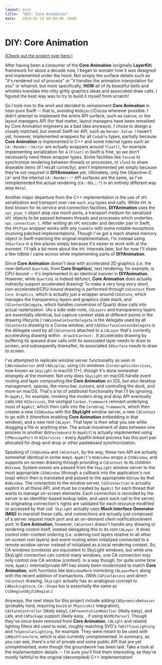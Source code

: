 ```yaml
---
layout: post
title:  "DIY: Core Animation"
date:   2019-02-19 00:00:00 -0900
---
```


# DIY: Core Animation

[(Check out the project over here.)](https://github.com/avaidyam/DIYAnimation)

After having been a consumer of the **Core Animation** (originally **LayerKit**) framework for about a decade now, I began to wonder how it was designed and implemented under the hood. Not simply the surface details such as "it's rendered out of process" or "it handles the animation interpolation for you" or whatnot, but more specifically, **HOW** all of its beautiful bells and whistles translate into nitty gritty graphics ideas and associated draw calls. I figured the best way was to try to build it myself from scratch!

So I took iron to the anvil and decided to reimplement **Core Animation** in near-pure Swift -- that is, avoiding `NSObject`/Cocoa wherever possible. I didn't attempt to implement the entire API surface, such as `CAAtom`, or the layout managers API (for that matter, layout managers have been remarked by Core Animation engineers as a bad idea anyways). I chose to design a closely matched, but overall Swift-ier API, such as `Render.Value`. I haven't yet, however, implemented wrappers for all `Codable` types, partially because **Core Animation** is implemented in C++ and some internal types such as `CA::Render::Vector` are actually wrappers around `float[]`, for example. Implementing serialization for a `[Float]` in Swift is free, so we don't necessarily need these wrapper types. Some facilities like `fence`s to synchronize rendering between threads or processes, or `slot`s to share drawable items (if I recall correctly), aren't implemented yet simply because they're not required in **DIYAnimation** yet. Ultimately, only the Objective-C `CA*` and the internal `CA::Render::*` API surfaces are the same, as I've reimplemented the actual rendering (`CA::OGL::*`) in an entirely different way atop `Metal`.

Another major departure from the C++ implementation is the use of `XPC` serialization and transport over raw `mach_msg` types and calls. While `XPC` is best known for its service and connection facilities, **DIYAnimation** uses the `xpc_pipe_t` object atop raw mach ports, a transport medium for serialized `XPC` objects to be passed between threads and processes which underlies `xpc_connection_t`. After writing an `XPC` encoder and decoder pair in Swift, the `XPCPipe` wrapper works with any `Codable` with some notable exceptions involving patched implementations. Though I've got a mach shared memory object in Swift matching the original implementation, I'm instead using `IOSurface` in a few places simply because it's easier to work with at the moment. I'll talk a bit more about the `XPC` internals later, but for now I'll share a few tidbits I came across while implementing parts of **DIYAnimation**.

Since **Core Animation** doesn't deal with accelerated 2D graphics (i.e. the now-defunct `QuartzGL` from **Core Graphics**), text rendering, for example, is CPU-bound -- it's implemented in an identical manner in **DIYAnimation**. However, while `QuartzGL` is indeed defunct, **Core Animation** does actually indirectly support accelerated drawing! To make a very long story short, non-accelerated/CPU-bound drawing is performed through `CGContext` from `Core Graphics`, which is actually just a wrapper around `CGGState`, which manages the transparency layers and graphics state stack, and `CGContextDelegate`, which handles conversion of Quartz draw calls into actual rasterization. (As a side-side-note, `CGLayers` and transparency layers are essentially identical, but capture context state at different points in the drawing lifecycle.) `CAWindowContextDelegate` is the delegate used by all `CGContext`s drawing to a Cocoa window, and `CAIOSurfaceContextDelegate` is the delegate used by all `CGContext`s attached to a `CALayer` that's currently accelerating drawing within `-drawInContext:`. It accelerates drawing by buffering its queued draw calls until its associated layer needs to draw to screen, and subsequently thereafter, its associated `IOSurface` needs to draw to screen. 

I've attempted to replicate window server functionality as seen in `CAWindowServer` and `CADisplay`, using `CGS` windows (`CoreGraphicsServices`, now known as `SkyLight` in macOS 11+), though it's done somewhat strangely at the moment. Not only does `SkyLight` on macOS handle event routing and layer compositing like **Core Animation** on iOS, but also desktop management, spaces, the menu bar, cursors, and controlling the dock, and more on macOS. That's a lot of additional functionality that I'll be ignoring. In `AppKit`, for example, invoking the modern drag and drop API eventually calls into `HIServices`, the vestigial `Carbon.framework` remnant underlying most of `AppKit`, which then calls into the `CoreDrag.framework`, which then creates a new `CGSWindow` with the **SkyLight** window server, a new `CAContext` to go with it (therefore enabling **Core Animation** embedding in that window), and a new root `CALayer`. That layer is then what you see while dragging a file or anything else. The actual movement of data between one process to another (`NSPasteboard` in `AppKit`) is actually implemented using `CFMessagePort` in `HIServices` - every AppKit-linked process has this port pair allocated for drag-and-drop or other pasteboard synchronization. 

Speaking of `CGSWindow` and `CAContext`, by the way, these two API are actually somewhat identical in some ways. `AppKit`'s `NSWindow` wraps a `CGSWindow`, and supports on-screen drawing through providing a `CGContext` to its children `NSView`s. System events are passed from the `SkyLight` window server to the most appropriate `CGSWindow` (through a callback into the application's run loop) which then is translated and passed to the appropriate `NSView` by that `NSWindow`. The connection to the window server, `CGSConnection` is actually explicit in all these API, and must be created by `AppKit` for each thread that wants to manage on-screen elements. Each connection is recorded by the server in an identifier-based lookup table, and upon each call to the server, its originating connection's rights are validated for each resource modified or accessed by that call. `SkyLight` actually uses **Mach Interface Generator (MIG)** to marshall these calls, and connections are actually just composed of a server request mach port and an on-demand client notification/event port. In **Core Animation**, however, `CAContext` doesn't handle any drawing or rendering control itself, instead delegating this to its root `CALayer`. It does control inter-context ordering (i.e. ordering root layers relative to all other on-screen root layers) and event routing when initialized connected to a remote window server instead of initialized as a local rendering context. So, CA windows (contexts) are equivalent to SkyLight windows, but while one SkyLight connection can control many windows, one CA connection may only control one CA window (context). In a way though, for quite some time now, `AppKit` internal/private API has slowly been modernized to match **Core Animation**, with functions like `NSWindowMark` mimicking `CALayerMark` along with the recent addition of transactions. (With `CGPixelAccess` and direct `CGContext` drawing, `SkyLight` actually has an analogous concept to `CABackingStore`; `CA::Shape` too is essentially the same as `CGSRegionObj`/`CGRegion`.)

Anyways, the next steps for this project include adding `CADynamicsBehavior` (probably hard, requiring `box2d` or `PhysicsKit` integration), `CAStateController` (likely easy), `CAPresentationModifier` (likely easy), and `CAML` and `CAPackage` support (likely easy... if using `NSXMLParser`). Though they've since been removed from **Core Animation**, `CALight` and related lighting filters did used to exist, roughly matching SVG's `feDiffuseLighting` and `feSpecularLighting`, for example. They were meant to be used with `CAMeshTransform`, which is also currently unimplemented. In summary, as you can see, there's a lot of private and some public API that are yet unimplemented, even though the groundwork has been laid. Take a look at the implementation details -- I'm sure you'll find them interesting, as they're mostly faithful to the original (decompiled) C++ implementation!
